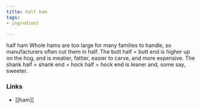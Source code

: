 ```yaml
---
title: half ham
tags:
- ingredient

---
```

half ham Whole hams are too large for many families to handle, so manufacturers often cut them in half. The butt half = butt end is higher up on the hog, and is meatier, fattier, easier to carve, and more expensive. The shank half = shank end = hock half = hock end is leaner and, some say, sweeter.

### Links

* [[ham]]
